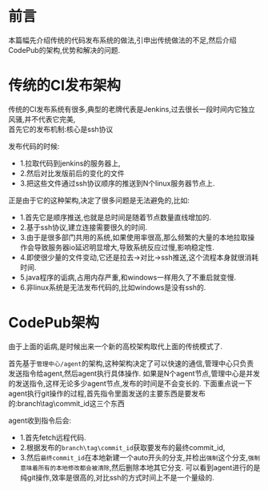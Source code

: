 # 前言
本篇幅先介绍传统的代码发布系统的做法,引申出传统做法的不足,然后介绍CodePub的架构,优势和解决的问题.

# 传统的CI发布架构
传统的CI发布系统有很多,典型的老牌代表是Jenkins,过去很长一段时间内它独立风骚,并不代表它完美,  
首先它的发布机制:核心是ssh协议  

发布代码的时候:  
- 1.拉取代码到jenkins的服务器上,
- 2.然后对比发版前后的变化的文件
- 3.把这些文件通过ssh协议顺序的推送到N个linux服务器节点上.

正是由于它的这种架构,决定了很多问题是无法避免的,比如:  
- 1.首先它是顺序推送,也就是总时间是随着节点数量直线增加的.
- 2.基于ssh协议,建立连接需要很久的时间.
- 3.由于是很多部门共用的系统,如果使用率很高,那么频繁的大量的本地拉取操作会导致服务器io延迟明显增大,导致系统反应过慢,影响稳定性.
- 4.即使很少量的文件变动,它还是拉去->对比->ssh推送,这个流程本身就很消耗时间.
- 5.java程序的诟病,占用内存严重,和windows一样用久了不重启就变慢.
- 6.非linux系统是无法发布代码的,比如windows是没有ssh的.

# CodePub架构
由于上面的诟病,是时候出来一个新的高校架构取代上面的传统模式了.

首先基于`管理中心/agent`的架构,这种架构决定了可以快速的通信,管理中心只负责发送指令给agent,然后agent执行具体操作.
如果是N个agent节点,管理中心是并发的发送指令,这样无论多少agent节点,发布的时间是不会变长的.
下面重点说一下agent执行git操作的过程,首先指令里面发送的主要东西是要发布的:branch\tag\commit_id这三个东西

agent收到指令后会:
- 1.首先fetch远程代码.
- 2.根据发布的`branch\tag\commit_id`获取要发布的最终commit_id,
- 3.然后`最终commit_id`在本地新建一个auto开头的分支,并检出`强制`这个分支,`强制意味着所有的本地修改都会被清除`,然后删除本地其它分支.
可以看到agent进行的是纯git操作,效率是很高的,对比ssh的方式时间上不是一个量级的.  
